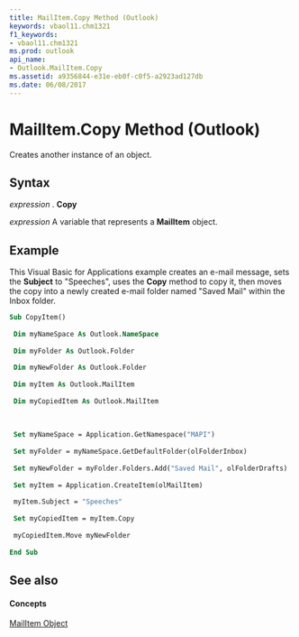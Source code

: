 ```yaml
---
title: MailItem.Copy Method (Outlook)
keywords: vbaol11.chm1321
f1_keywords:
- vbaol11.chm1321
ms.prod: outlook
api_name:
- Outlook.MailItem.Copy
ms.assetid: a9356844-e31e-eb0f-c0f5-a2923ad127db
ms.date: 06/08/2017
---
```



# MailItem.Copy Method (Outlook)

Creates another instance of an object.


## Syntax

 _expression_ . **Copy**

 _expression_ A variable that represents a **MailItem** object.


## Example

This Visual Basic for Applications example creates an e-mail message, sets the  **Subject** to "Speeches", uses the **Copy** method to copy it, then moves the copy into a newly created e-mail folder named "Saved Mail" within the Inbox folder.


```vb
Sub CopyItem() 
 
 Dim myNameSpace As Outlook.NameSpace 
 
 Dim myFolder As Outlook.Folder 
 
 Dim myNewFolder As Outlook.Folder 
 
 Dim myItem As Outlook.MailItem 
 
 Dim myCopiedItem As Outlook.MailItem 
 
 
 
 Set myNameSpace = Application.GetNamespace("MAPI") 
 
 Set myFolder = myNameSpace.GetDefaultFolder(olFolderInbox) 
 
 Set myNewFolder = myFolder.Folders.Add("Saved Mail", olFolderDrafts) 
 
 Set myItem = Application.CreateItem(olMailItem) 
 
 myItem.Subject = "Speeches" 
 
 Set myCopiedItem = myItem.Copy 
 
 myCopiedItem.Move myNewFolder 
 
End Sub
```


## See also


#### Concepts


[MailItem Object](Outlook.MailItem.md)

